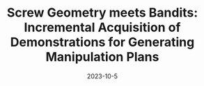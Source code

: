 ---
title: "Screw Geometry meets Bandits: Incremental Acquisition of Demonstrations for Generating Manipulation Plans"
collection: publications
permalink: /publication/Self_Evaluation_IROS_2023
# excerpt: 'This paper is about fixing template issue #693.'
date: 2023-10-5
venue: 'Late Breaking Results Poster, Manipulation and Grasping Session, IROS'
paperurl: 'http://academicpages.github.io/files/paper3.pdf'
citation: 'D. Das, A. Patankar, N. Chakraborty, C.R. Ramakrishnan and I.V. Ramakrishnan. **Screw Geometry meets Bandits: Incremental Acquisition of Demonstrations for Generating Manipulation Plans**. Late Breaking Results Poster, Manipulation and Grasping Session, <i>IEEE/RSJ International Conference on Intelligent Robots and Systems (IROS)</i> 2023.'
---